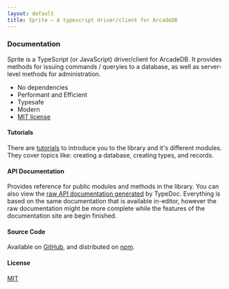 ```yaml
---
layout: default
title: Sprite — A typescript driver/client for ArcadeDB
---
```


### Documentation

Sprite is a TypeScript (or JavaScript) driver/client for ArcadeDB. It provides methods for issuing commands / queryies to a database, as well as server-level methods for administration.

- No dependencies
- Performant and Efficient
- Typesafe
- Modern
- [MIT license](https://github.com/tragedy-labs/sprite/blob/main/LICENSE)

#### Tutorials

There are [tutorials]({{site.baseUrl}}tutorials/introduction.html) to introduce you to the library and it's different modules. They cover topics like: creating a database, creating types, and records.

#### API Documentation

Provides reference for public modules and methods in the library. You can also view the [raw API documentation generated]({{page.baseUrl}}/api) by TypeDoc. Everything is based on the same documentation that is available in-editor, however the raw documentation might be more complete while the features of the documentation site are begin finished.

#### Source Code

Available on [GitHub](https://www.github.com/tragedy-labs/sprite), and distributed on [npm](https://www.npmjs.com/package/@tragedy-labs/sprite).

#### License

[MIT](https://github.com/tragedy-labs/sprite/blob/main/LICENSE)
